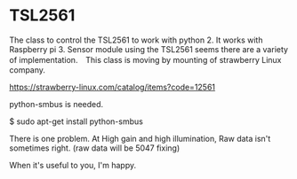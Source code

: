 # TSL2561

The class to control the TSL2561 to work with python 2.
It works with Raspberry pi 3. Sensor module using the TSL2561 seems there are a variety of implementation.　This class is moving by mounting of strawberry Linux company.

https://strawberry-linux.com/catalog/items?code=12561

python-smbus is needed.

$ sudo apt-get install python-smbus

There is one problem. 
At High gain and high illumination, Raw data isn't sometimes right.
(raw data will be 5047 fixing)

When it's useful to you, I'm happy.

